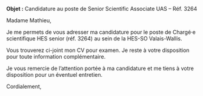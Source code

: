 **Objet :** Candidature au poste de Senior Scientific Associate UAS – Réf. 3264

Madame Mathieu,

Je me permets de vous adresser ma candidature pour le poste de Chargé·e scientifique HES senior (réf. 3264) au sein de la HES-SO Valais-Wallis.

Vous trouverez ci-joint mon CV pour examen. Je reste à votre disposition pour toute information complémentaire.

Je vous remercie de l’attention portée à ma candidature et me tiens à votre disposition pour un éventuel entretien.

Cordialement,